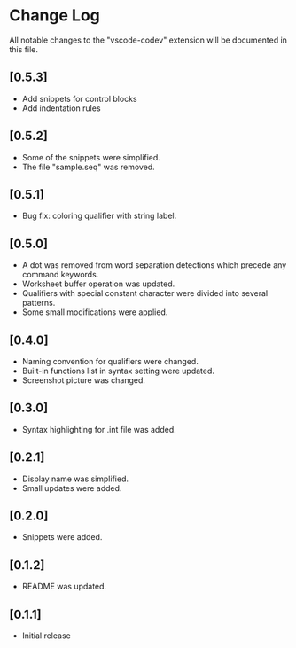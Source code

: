 # Change Log

All notable changes to the "vscode-codev" extension will be documented in this file.

## [0.5.3]
- Add snippets for control blocks
- Add indentation rules

## [0.5.2]
- Some of the snippets were simplified.
- The file "sample.seq" was removed. 

## [0.5.1]
- Bug fix: coloring qualifier with string label.

## [0.5.0]
- A dot was removed from word separation detections which precede any command keywords.
- Worksheet buffer operation was updated.
- Qualifiers with special constant character were divided into several patterns.
- Some small modifications were applied.

## [0.4.0]
- Naming convention for qualifiers were changed.
- Built-in functions list in syntax setting were updated.
- Screenshot picture was changed.

## [0.3.0]
- Syntax highlighting for .int file was added.

## [0.2.1]
- Display name was simplified.
- Small updates were added.

## [0.2.0]
- Snippets were added.

## [0.1.2]
- README was updated.

## [0.1.1]
- Initial release
